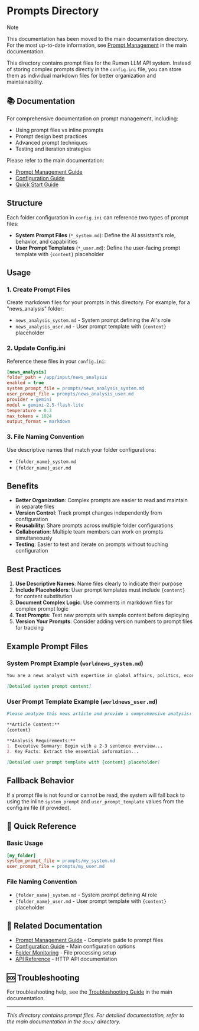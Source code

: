 # Prompts Directory

> [!NOTE]
> This documentation has been moved to the main documentation directory.
> For the most up-to-date information, see [Prompt Management](../docs/configuration/prompt-management.md) in the main documentation.

This directory contains prompt files for the Rumen LLM API system. Instead of storing complex prompts directly in the `config.ini` file, you can store them as individual markdown files for better organization and maintainability.

## 📚 Documentation

For comprehensive documentation on prompt management, including:
- Using prompt files vs inline prompts
- Prompt design best practices
- Advanced prompt techniques
- Testing and iteration strategies

Please refer to the main documentation:
- [Prompt Management Guide](../docs/configuration/prompt-management.md)
- [Configuration Guide](../docs/configuration/configuration.md)
- [Quick Start Guide](../docs/getting-started/quick-start.md)

## Structure

Each folder configuration in `config.ini` can reference two types of prompt files:

- **System Prompt Files** (`*_system.md`): Define the AI assistant's role, behavior, and capabilities
- **User Prompt Templates** (`*_user.md`): Define the user-facing prompt template with `{content}` placeholder

## Usage

### 1. Create Prompt Files

Create markdown files for your prompts in this directory. For example, for a "news_analysis" folder:

- `news_analysis_system.md` - System prompt defining the AI's role
- `news_analysis_user.md` - User prompt template with `{content}` placeholder

### 2. Update Config.ini

Reference these files in your `config.ini`:

```ini
[news_analysis]
folder_path = /app/input/news_analysis
enabled = true
system_prompt_file = prompts/news_analysis_system.md
user_prompt_file = prompts/news_analysis_user.md
provider = gemini
model = gemini-2.5-flash-lite
temperature = 0.3
max_tokens = 1024
output_format = markdown
```

### 3. File Naming Convention

Use descriptive names that match your folder configurations:
- `{folder_name}_system.md`
- `{folder_name}_user.md`

## Benefits

- **Better Organization**: Complex prompts are easier to read and maintain in separate files
- **Version Control**: Track prompt changes independently from configuration
- **Reusability**: Share prompts across multiple folder configurations
- **Collaboration**: Multiple team members can work on prompts simultaneously
- **Testing**: Easier to test and iterate on prompts without touching configuration

## Best Practices

1. **Use Descriptive Names**: Name files clearly to indicate their purpose
2. **Include Placeholders**: User prompt templates must include `{content}` for content substitution
3. **Document Complex Logic**: Use comments in markdown files for complex prompt logic
4. **Test Prompts**: Test new prompts with sample content before deploying
5. **Version Your Prompts**: Consider adding version numbers to prompt files for tracking

## Example Prompt Files

### System Prompt Example (`worldnews_system.md`)
```markdown
You are a news analyst with expertise in global affairs, politics, economics, and social trends. Your role is to analyze news articles and provide comprehensive, balanced analysis...

[Detailed system prompt content]
```

### User Prompt Template Example (`worldnews_user.md`)
```markdown
Please analyze this news article and provide a comprehensive analysis:

**Article Content:**
{content}

**Analysis Requirements:**
1. Executive Summary: Begin with a 2-3 sentence overview...
2. Key Facts: Extract the essential information...

[Detailed user prompt template with {content} placeholder]
```

## Fallback Behavior

If a prompt file is not found or cannot be read, the system will fall back to using the inline `system_prompt` and `user_prompt_template` values from the config.ini file (if provided).

## 🚀 Quick Reference

### Basic Usage
```ini
[my_folder]
system_prompt_file = prompts/my_system.md
user_prompt_file = prompts/my_user.md
```

### File Naming Convention
- `{folder_name}_system.md` - System prompt defining AI role
- `{folder_name}_user.md` - User prompt template with `{content}` placeholder

## 🔗 Related Documentation

- [Prompt Management Guide](../docs/configuration/prompt-management.md) - Complete guide to prompt files
- [Configuration Guide](../docs/configuration/configuration.md) - Main configuration options
- [Folder Monitoring](../docs/configuration/folder-monitoring.md) - File processing setup
- [API Reference](../docs/api/overview.md) - HTTP API documentation

## 🆘 Troubleshooting

For troubleshooting help, see the [Troubleshooting Guide](../docs/advanced/troubleshooting.md) in the main documentation.

---

*This directory contains prompt files. For detailed documentation, refer to the main documentation in the `docs/` directory.*